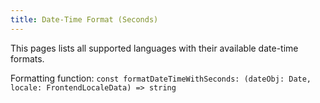 ```yaml
---
title: Date-Time Format (Seconds)
---
```


This pages lists all supported languages with their available date-time formats.

Formatting function: `const formatDateTimeWithSeconds: (dateObj: Date, locale: FrontendLocaleData) => string`